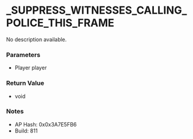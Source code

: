 # _SUPPRESS_WITNESSES_CALLING_POLICE_THIS_FRAME

No description available.

### Parameters
* Player player

### Return Value
* void

### Notes
* AP Hash: 0x0x3A7E5FB6
* Build: 811


